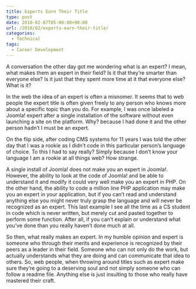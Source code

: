 ```yaml
---
title: Experts Earn Their Title
type: post
date: 2010-02-07T05:00:00+00:00
url: /2010/02/experts-earn-their-title/
categories:
  - Technical
tags:
  - Career Development
---
```


A conversation the other day got me wondering what is an expert? I mean, what makes them an expert in their field? Is it that they’re smarter than everyone else? Is it just that they spent more time at it that everyone else? What is it?

In the web the idea of an expert is often a misnomer. It seems that to web people the expert title is often given freely to any person who knows more about a specific topic than you do. For example, I was once labeled a Joomla! expert after a single installation of the software without even launching a site on the platform. Why? because I had done it and the other person hadn’t I must be an expert.

On the flip side, after coding CMS systems for 11 years I was told the other day that I was a rookie as I didn’t code in this particular person’s language of choice. To this I had to say really? Simply because I don’t know your language I am a rookie at all things web? How strange.

A single install of Joomla! does not make you an expert in Joomla!. However, the ability to look at the code of Joomla! and be able to understand it and modify it could very well make you an expert in PHP. On the other hand, the ability to code a million line PHP application may make you an expert in your application, but if you can’t read and understand anything else you might never truly grasp the language and will never be recognized as an expert. This last example I see all the time as a CS student in code which is never written, but merely cut and pasted together to perform some function. After all, if you can’t explain or understand what you’ve done than you really haven’t done much at all.

So then, what really makes an expert. In my humble opinion and expert is someone who through their merits and experience is recognized by their peers as a leader in their field. Someone who can not only do the work, but actually understands what they are doing and can communicate that idea to others. So, web people, when throwing around titles such as expert make sure they’re going to a deserving soul and not simply someone who can follow a readme file. Anything else is just insulting to those who really have mastered their craft.